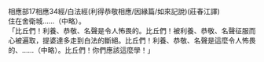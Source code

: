 相應部17相應34經/白法經(利得恭敬相應/因緣篇/如來記說)(莊春江譯)  
住在舍衛城……（中略）。  
「比丘們！利養、恭敬、名聲是令人怖畏的。比丘們！被利養、恭敬、名聲征服而心被遍取，提婆達多走到白法的斷絕。比丘們！利養、恭敬、名聲是這麼令人怖畏的、……（中略）。比丘們！你們應該這麼學！」  
  
  
